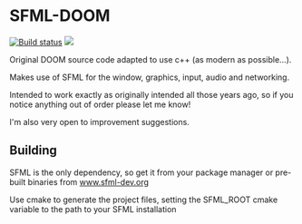 # SFML-DOOM
[![Build status](https://img.shields.io/appveyor/ci/jonnyptn/sfml-doom.svg?label=windows)](https://ci.appveyor.com/project/JonnyPtn/sfml-doom)
[![](https://img.shields.io/codeship/9687c4c0-e4f1-0134-823a-4a091761e024/master.svg?label=linux)](https://app.codeship.com/projects/206363)

Original DOOM source code adapted to use c++ (as modern as possible...).

Makes use of SFML for the window, graphics, input, audio and networking.

Intended to work exactly as originally intended all those years ago, so if you notice anything out of order please let me know!

I'm also very open to improvement suggestions.

## Building

SFML is the only dependency, so get it from your package manager or pre-built binaries from www.sfml-dev.org

Use cmake to generate the project files, setting the SFML_ROOT cmake variable to the path to your SFML installation
